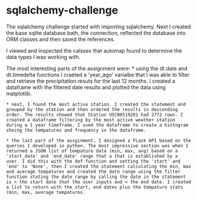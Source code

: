 # sqlalchemy-challenge

The sqlalchemy challenge started with importing sqlalchemy. Next I created the base sqlite database bath, the connection, reflected the database into ORM classes and then saved the references. 

I viewed and inspected the calsses that automap found to determine the data types I was working with. 

The most interesting parts of the assignment were: 
    * using the dt.date and dt.timedelta functions I craeted a 'year_ago' varialbe that I was able to filter and retrieve the precipitation resuts for the last 12 months. I created a dataframe with the filtered date results and plotted the data using matplotlib. 
    
    * next, I found the most active station. I created the statement and grouped by the station and then ordered the results in descending order. The results showed that Station USC00519281 had 2772 rows. I created a dataframe filtering by the most active weather station during a 1 year timeframe. I used the dataframe to create a histogram shoing the tempatures and frequency in the dataframe. 
    
    * the last part of the assginment, I designed a FLask API based on the queries I developed in python. The most impressive section was when I returned a JSON list of tempature data (min, max, avg) based on a 'start_date' and 'end_date' range that a that is established by a user. I did this with the def function and setting the 'start' and 'end' to 'None', then I created the statement calculating the min, max and average tempatures and created the date range using the filter function stating the date range by calling the date in the statement is > the start date that the user inputs and < the end date. I created a list to return with the start, end dates plus the tempature stats (min, max, average tempatures. 

